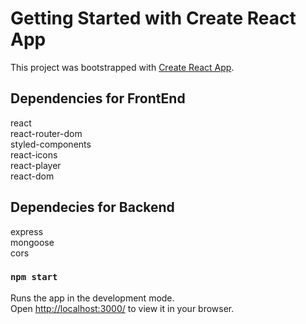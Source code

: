 # Getting Started with Create React App

This project was bootstrapped with [Create React App](https://github.com/facebook/create-react-app).

## Dependencies for FrontEnd

react\
react-router-dom\
styled-components\
react-icons\
react-player\
react-dom

## Dependecies for Backend
express\
mongoose\
cors


### `npm start`

Runs the app in the development mode.\
Open [http://localhost:3000/](http://localhost:3000) to view it in your browser.




